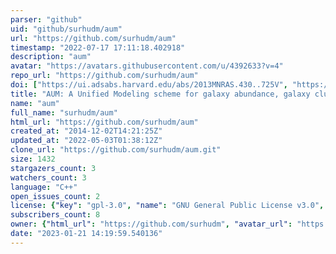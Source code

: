```yaml
---
parser: "github"
uid: "github/surhudm/aum"
url: "https://github.com/surhudm/aum"
timestamp: "2022-07-17 17:11:18.402918"
description: "aum"
avatar: "https://avatars.githubusercontent.com/u/4392633?v=4"
repo_url: "https://github.com/surhudm/aum"
doi: ["https://ui.adsabs.harvard.edu/abs/2013MNRAS.430..725V", "https://ui.adsabs.harvard.edu/abs/2021ascl.soft08002M/abstract"]
title: "AUM: A Unified Modeling scheme for galaxy abundance, galaxy clustering and galaxy-galaxy lensing"
name: "aum"
full_name: "surhudm/aum"
html_url: "https://github.com/surhudm/aum"
created_at: "2014-12-02T14:21:25Z"
updated_at: "2022-05-03T01:38:12Z"
clone_url: "https://github.com/surhudm/aum.git"
size: 1432
stargazers_count: 3
watchers_count: 3
language: "C++"
open_issues_count: 2
license: {"key": "gpl-3.0", "name": "GNU General Public License v3.0", "spdx_id": "GPL-3.0", "url": "https://api.github.com/licenses/gpl-3.0", "node_id": "MDc6TGljZW5zZTk="}
subscribers_count: 8
owner: {"html_url": "https://github.com/surhudm", "avatar_url": "https://avatars.githubusercontent.com/u/4392633?v=4", "login": "surhudm", "type": "User"}
date: "2023-01-21 14:19:59.540136"
---
```

